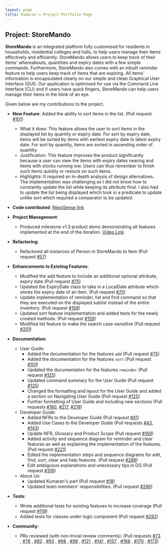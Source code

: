 ```yaml
---
layout: page 
title: Kumaran's Project Portfolio Page
---
```


## Project: StoreMando

**StoreMando** is an integrated platform fully customised for residents in households, residential colleges and halls,
to help users manage their items effectively and efficiently. StoreMando allows users to keep track of their items'
whereabouts, quantities and expiry dates with a few simple commands. Furthermore, StoreMando also comes with an inbuilt
reminder feature to help users keep track of items that are expiring. All items' information is encapsulated clearly on
our simple and clean Graphical User Interface (GUI). Our application is optimised for use via the Command Line
Interface (CLI) and if users have quick fingers, StoreMando can help users manage their items in the blink of an eye.

Given below are my contributions to the project.

* **New Feature**: Added the ability to sort items in the list.
  (Pull request [\#101](https://github.com/AY2021S2-CS2103T-W10-2/tp/pull/101))
    * What it does: This feature allows the user to sort items in the displayed list by quantity or expiry date. For
      sort by expiry date, items will be sorted by items with earliest expiry date to latest expiry date. For sort by
      quantity, items are sorted in ascending order of quantity.
    * Justification: This feature improves the product significantly because a user can view the items with expiry dates
      nearing and items with stocks running low. Users can thus remember to finish such items quickly or restock on such
      items.
    * Highlights: It required an in-depth analysis of design alternatives. The implementation was challenging as I did
      not know how to constantly update the list while keeping its attribute final. I also had to update the list being
      displayed which took in a predicate to update unlike sort which required a comparator to be updated.
      
* **Code contributed**: [RepoSense link](https://nus-cs2103-ay2021s2.github.io/tp-dashboard/?search=kumsssss&sort=groupTitle&sortWithin=title&timeframe=commit&mergegroup=&groupSelect=groupByRepos&breakdown=true&checkedFileTypes=docs~functional-code~test-code~other&since=2021-02-19)

* **Project Management**:
    * Produced milestone v1.3 product demo demonstrating all features implemented at the end of the
      iteration. [Video Link](https://youtu.be/ci2me0pkEsY)

* **Refactoring**:
    * Refactored all instances of Person in StoreMando to Item
      (Pull request [\#57](https://github.com/AY2021S2-CS2103T-W10-2/tp/pull/57))

* **Enhancements to Existing Features**:
    * Modified the add feature to include an additional optional attribute, expiry date
      (Pull request [\#75](https://github.com/AY2021S2-CS2103T-W10-2/tp/pull/75))
    * Updated the ExpiryDate class to take in a LocalDate attribute which stores the expiry date of an item.
      (Pull request [\#75](https://github.com/AY2021S2-CS2103T-W10-2/tp/pull/75))
    * Update implementation of reminder, list and find command so that they are executed on the displayed sublist
      instead of the entire inventory. 
      (Pull request [\#158](https://github.com/AY2021S2-CS2103T-W10-2/tp/pull/158))
    * Updated sort feature implementation and added tests for the newly created
      methods. (Pull request [\#159](https://github.com/AY2021S2-CS2103T-W10-2/tp/pull/159))
    * Modified list feature to make the search
      case-sensitive (Pull request [\#201](https://github.com/AY2021S2-CS2103T-W10-2/tp/pull/201))
    

* **Documentation**:
    * User Guide:
        * Added the documentation for the features `add` (Pull request [\#75](https://github.com/AY2021S2-CS2103T-W10-2/tp/pull/75))
        * Added the documentation for the features `sort` (Pull request [\#101](https://github.com/AY2021S2-CS2103T-W10-2/tp/pull/101))
        * Updated the documentation for the features `reminder`
          (Pull request [\#125](https://github.com/AY2021S2-CS2103T-W10-2/tp/pull/125))
        * Updated command summary for the User Guide (Pull request [\#125](https://github.com/AY2021S2-CS2103T-W10-2/tp/pull/125))
        * Changed the formatting and layout for the User Guide and added a section on Navigating User Guide
          (Pull request [\#125](https://github.com/AY2021S2-CS2103T-W10-2/tp/pull/125))
        * Further formatting of User Guide and including new sections (Pull
          requests [\#180](https://github.com/AY2021S2-CS2103T-W10-2/tp/pull/180),
          [\#217](https://github.com/AY2021S2-CS2103T-W10-2/tp/pull/217),
          [\#219](https://github.com/AY2021S2-CS2103T-W10-2/tp/pull/219))
    * Developer Guide:
        * Added NFRs to the Developer Guide (Pull request [\#41](https://github.com/AY2021S2-CS2103T-W10-2/tp/pull/41))
        * Added Use Cases to the Developer Guide
          (Pull requests [\#43](https://github.com/AY2021S2-CS2103T-W10-2/tp/pull/43),
          [\#143](https://github.com/AY2021S2-CS2103T-W10-2/tp/pull/143))
        * Update NFR, Glossary and Product Scope (Pull request [\#169](https://github.com/AY2021S2-CS2103T-W10-2/tp/pull/169))
        * Added activity and sequence diagram for reminder and clear features as well as 
          explaining the implementation of the features. (Pull request [\#221](https://github.com/AY2021S2-CS2103T-W10-2/tp/pull/221))
        * Edited the implementation steps and sequence diagrams for edit, find, sort, clear 
          and help features. (Pull request [\#289](https://github.com/AY2021S2-CS2103T-W10-2/tp/pull/289))
        * Edit ambiguous explanations and unecessary tips in DG (Pull request [\#316](https://github.com/AY2021S2-CS2103T-W10-2/tp/pull/316))  
    * About Us:
        * Updated Kumaran's part (Pull request [\#18](https://github.com/AY2021S2-CS2103T-W10-2/tp/pull/18))
        * Updated team members' responsibilities. (Pull request [\#296](https://github.com/AY2021S2-CS2103T-W10-2/tp/pull/296))

* **Tests**:
    * Wrote additional tests for existing features to increase coverage
      (Pull request [\#119](https://github.com/AY2021S2-CS2103T-W10-2/tp/pull/119))
    * Added tests for classes under logic component (Pull request [\#292](https://github.com/AY2021S2-CS2103T-W10-2/tp/pull/292))

* **Community**:
    * PRs reviewed (with non-trivial review comments): (Pull requests
      [\#73](https://github.com/AY2021S2-CS2103T-W10-2/tp/pull/73)
      , [\#76](https://github.com/AY2021S2-CS2103T-W10-2/tp/pull/76)
      , [\#82](https://github.com/AY2021S2-CS2103T-W10-2/tp/pull/82)
      , [\#93](https://github.com/AY2021S2-CS2103T-W10-2/tp/pull/93)
      , [\#98](https://github.com/AY2021S2-CS2103T-W10-2/tp/pull/98)
      , [\#99](https://github.com/AY2021S2-CS2103T-W10-2/tp/pull/99)
      , [\#121](https://github.com/AY2021S2-CS2103T-W10-2/tp/pull/121)
      , [\#141](https://github.com/AY2021S2-CS2103T-W10-2/tp/pull/141)
      , [\#157](https://github.com/AY2021S2-CS2103T-W10-2/tp/pull/157)
      , [\#168](https://github.com/AY2021S2-CS2103T-W10-2/tp/pull/168)
      , [\#170](https://github.com/AY2021S2-CS2103T-W10-2/tp/pull/170)
      , [\#173](https://github.com/AY2021S2-CS2103T-W10-2/tp/pull/173))
      
